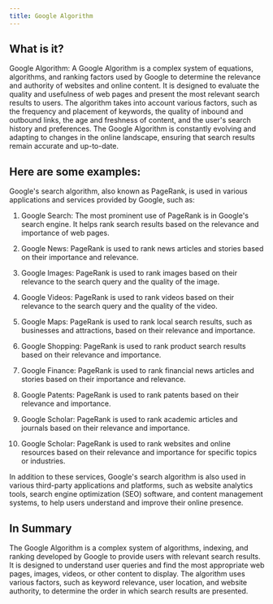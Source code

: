 ```yaml
---
title: Google Algorithm
---
```




## What is it?

Google Algorithm: A Google Algorithm is a complex system of equations, algorithms, and ranking factors used by Google to determine the relevance and authority of websites and online content. It is designed to evaluate the quality and usefulness of web pages and present the most relevant search results to users. The algorithm takes into account various factors, such as the frequency and placement of keywords, the quality of inbound and outbound links, the age and freshness of content, and the user's search history and preferences. The Google Algorithm is constantly evolving and adapting to changes in the online landscape, ensuring that search results remain accurate and up-to-date.

## Here are some examples:

Google's search algorithm, also known as PageRank, is used in various applications and services provided by Google, such as:

1. Google Search: The most prominent use of PageRank is in Google's search engine. It helps rank search results based on the relevance and importance of web pages.

2. Google News: PageRank is used to rank news articles and stories based on their importance and relevance.

3. Google Images: PageRank is used to rank images based on their relevance to the search query and the quality of the image.

4. Google Videos: PageRank is used to rank videos based on their relevance to the search query and the quality of the video.

5. Google Maps: PageRank is used to rank local search results, such as businesses and attractions, based on their relevance and importance.

6. Google Shopping: PageRank is used to rank product search results based on their relevance and importance.

7. Google Finance: PageRank is used to rank financial news articles and stories based on their importance and relevance.

8. Google Patents: PageRank is used to rank patents based on their relevance and importance.

9. Google Scholar: PageRank is used to rank academic articles and journals based on their relevance and importance.

10. Google Scholar: PageRank is used to rank websites and online resources based on their relevance and importance for specific topics or industries.

In addition to these services, Google's search algorithm is also used in various third-party applications and platforms, such as website analytics tools, search engine optimization (SEO) software, and content management systems, to help users understand and improve their online presence.

## In Summary

The Google Algorithm is a complex system of algorithms, indexing, and ranking developed by Google to provide users with relevant search results. It is designed to understand user queries and find the most appropriate web pages, images, videos, or other content to display. The algorithm uses various factors, such as keyword relevance, user location, and website authority, to determine the order in which search results are presented.